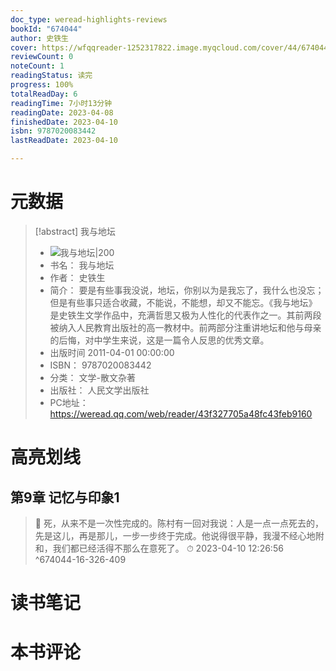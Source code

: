 ```yaml
---
doc_type: weread-highlights-reviews
bookId: "674044"
author: 史铁生
cover: https://wfqqreader-1252317822.image.myqcloud.com/cover/44/674044/t7_674044.jpg
reviewCount: 0
noteCount: 1
readingStatus: 读完
progress: 100%
totalReadDay: 6
readingTime: 7小时13分钟
readingDate: 2023-04-08
finishedDate: 2023-04-10
isbn: 9787020083442
lastReadDate: 2023-04-10

---
```

# 元数据
> [!abstract] 我与地坛
> - ![ 我与地坛|200](https://wfqqreader-1252317822.image.myqcloud.com/cover/44/674044/t7_674044.jpg)
> - 书名： 我与地坛
> - 作者： 史铁生
> - 简介： 要是有些事我没说，地坛，你别以为是我忘了，我什么也没忘；但是有些事只适合收藏，不能说，不能想，却又不能忘。《我与地坛》是史铁生文学作品中，充满哲思又极为人性化的代表作之一。其前两段被纳入人民教育出版社的高一教材中。前两部分注重讲地坛和他与母亲的后悔，对中学生来说，这是一篇令人反思的优秀文章。
> - 出版时间 2011-04-01 00:00:00
> - ISBN： 9787020083442
> - 分类： 文学-散文杂著
> - 出版社： 人民文学出版社
> - PC地址：https://weread.qq.com/web/reader/43f327705a48fc43feb9160

# 高亮划线

## 第9章 记忆与印象1

> 📌 死，从来不是一次性完成的。陈村有一回对我说：人是一点一点死去的，先是这儿，再是那儿，一步一步终于完成。他说得很平静，我漫不经心地附和，我们都已经活得不那么在意死了。 
> ⏱ 2023-04-10 12:26:56 ^674044-16-326-409

# 读书笔记

# 本书评论
